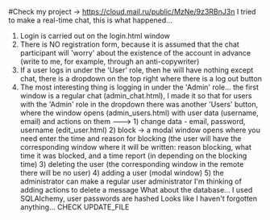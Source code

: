 #Check my project -> https://cloud.mail.ru/public/MzNe/9z3RBnJ3n
I tried to make a real-time chat, this is what happened...
1) Login is carried out on the login.html window
2) There is NO registration form, because it is assumed that the chat participant will 'worry' about the existence of the account in advance (write to me, for example, through an anti-copywriter)
3) If a user logs in under the 'User' role, then he will have nothing except chat, there is a dropdown on the top right where there is a log out button
4) The most interesting thing is logging in under the 'Admin' role... the first window is a regular chat (admin_chat.html), I made it so that for users with the 'Admin' role in the dropdown there was another 'Users' button, where the window opens (admin_users.html) with user data (username, email) and actions on them --->
            1) change data - email, password, username (edit_user.html)
            2) block -> a modal window opens where you need 
                enter the time and reason for blocking (the user will have 
               the corresponding window where it will be written: reason 
               blocking, what time it was blocked, and a time report (in 
               depending on the blocking time)
            3) deleting the user (the corresponding window in the remote 
                there will be no user)
            4) adding a user (modal window)
            5) the administrator can make a regular user 
              administrator
            I'm thinking of adding actions to delete a message
What about the database... I used SQLAlchemy, user passwords are hashed
Looks like I haven't forgotten anything...
CHECK UPDATE_FILE
